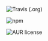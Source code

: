 
![Travis (.org)](https://img.shields.io/travis/xingxiaodong1994/xxdUI)

![npm](https://img.shields.io/npm/v/xxdui888)

![AUR license](https://img.shields.io/aur/license/pac)